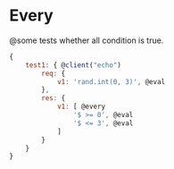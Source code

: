 # Every

@some tests whether all condition is true.

```js
{
    test1: { @client("echo")
        req: {
            v1: 'rand.int(0, 3)', @eval
        },
        res: {
            v1: [ @every
                '$ >= 0', @eval
                '$ <= 3', @eval
            ] 
        }
    }
}
```
